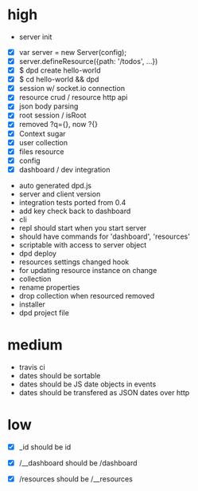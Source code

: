 # high

 - server init
  - [x] var server = new Server(config);
  - [x] server.defineResource({path: '/todos', ...})
  - [x] $ dpd create hello-world
  - [x] $ cd hello-world && dpd
 - [x] session w/ socket.io connection
 - [x] resource crud / resource http api
 - [x] json body parsing
 - [x] root session / isRoot
 - [x] removed ?q={}, now ?{}
 - [x] Context sugar
 - [x] user collection
 - [x] files resource
 - [x] config
 - [x] dashboard / dev integration
 - auto generated dpd.js
  - server and client version
 - integration tests ported from 0.4
 - add key check back to dashboard
 - cli
  - repl should start when you start server
  - should have commands for 'dashboard', 'resources'
  - scriptable with access to server object
  - dpd deploy
 - resources settings changed hook
  - for updating resource instance on change
 - collection
  - rename properties
  - drop collection when resourced removed
 - installer
  - dpd project file
 

# medium

 - travis ci
 - dates should be sortable
 - dates should be JS date objects in events
 - dates should be transfered as JSON dates over http
 
# low

 - [x] _id should be id
 - [x] /__dashboard should be /dashboard
 - [x] /resources should be /__resources

 